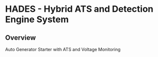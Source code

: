 # HADES - Hybrid ATS and Detection Engine System

## Overview

 Auto Generator Starter with ATS and Voltage Monitoring